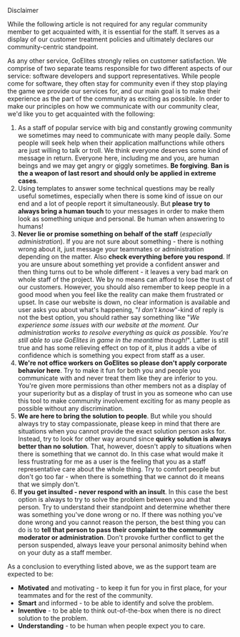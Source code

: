 <div class="admonition warning">
<p class="first admonition-title">Disclaimer</p>
<p class="last">While the following article is not required for any regular community member to get acquainted with, it is essential for the staff. It serves as a display of our customer treatment policies and ultimately declares our community-centric standpoint.</p>
</div>

As any other service, GoElites strongly relies on customer satisfaction. We comprise of two separate teams responsible for two different aspects of our service: software developers and support representatives. While people come for software, they often stay for community even if they stop playing the game we provide our services for, and our main goal is to make their experience as the part of the community as exciting as possible. In order to make our principles on how we communicate with our community clear, we'd like you to get acquainted with the following:

1. As a staff of popular service with big and constantly growing community we sometimes may need to communicate with many people daily. Some people will seek help when their application malfunctions while others are just willing to talk or troll. We think everyone deserves some kind of message in return. Everyone here, including me and you, are human beings and we may get angry or giggly sometimes. **Be forgiving**. **Ban is the a weapon of last resort and should only be applied in extreme cases**.
2. Using templates to answer some technical questions may be really useful sometimes, especially when there is some kind of issue on our end and a lot of people report it simultaneously. But **please try to always bring a human touch** to your messages in order to make them look as something unique and personal. Be human when answering to humans!
3. **Never lie or promise something on behalf of the staff** \(_especially administration_\). If you are not sure about something - there is nothing wrong about it, just message your teammates or administration depending on the matter. Also **check everything before you respond**. If you are unsure about something yet provide a confident answer and then thing turns out to be whole different - it leaves a very bad mark on whole staff of the project. We by no means can afford to lose the trust of our customers. However, you should also remember to keep people in a good mood when you feel like the reality can make them frustrated or upset. In case our website is down, no clear information is available and user asks you about what's happening, "_I don't know_"-kind of reply is not the best option, you should rather say something like "_We experience some issues with our website at the moment. Our administration works to resolve everything as quick as possible. You're still able to use GoElites in game in the meantime though!_". Latter is still true and has some relieving effect on top of it, plus it adds a vibe of confidence which is something you expect from staff as a user.
4. **We're not office workers on GoElites so please don't apply corporate behavior here**. Try to make it fun for both you and people you communicate with and never treat them like they are inferior to you. You're given more permissions than other members not as a display of your superiority but as a display of trust in you as someone who can use this tool to make community involvement exciting for as many people as possible without any discrimination.
5. **We are here to bring the solution to people**. But while you should always try to stay compassionate, please keep in mind that there are situations when you cannot provide the exact solution person asks for. Instead, try to look for other way around since **quirky solution is always better than no solution**. That, however, doesn't apply to situations when there is something that we cannot do. In this case what would make it less frustrating for me as a user is the feeling that you as a staff representative care about the whole thing. Try to comfort people but don't go too far - when there is something that we cannot do it means that we simply don't.
6. **If you get insulted - never respond with an insult**. In this case the best option is always to try to solve the problem between you and that person. Try to understand their standpoint and determine whether there was something you've done wrong or no. If there was nothing you've done wrong and you cannot reason the person, the best thing you can do is to **tell that person to pass their complaint to the community moderator or administration**. Don't provoke further conflict to get the person suspended, always leave your personal animosity behind when on your duty as a staff member.

As a conclusion to everything listed above, we as the support team are expected to be:

- **Motivated** and motivating - to keep it fun for you in first place, for your teammates and for the rest of the community.
- **Smart** and informed - to be able to identify and solve the problem.
- **Inventive** - to be able to think out-of-the-box when there is no direct solution to the problem.
- **Understanding** - to be human when people expect you to care.

